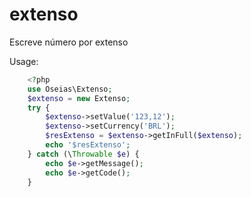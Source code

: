 # extenso
Escreve número por extenso

Usage:

```php
	<?php
	use Oseias\Extenso;
	$extenso = new Extenso;
	try {
		$extenso->setValue('123,12');
		$extenso->setCurrency('BRL');
		$resExtenso = $extenso->getInFull($extenso);
		echo '$resExtenso';
	} catch (\Throwable $e) {
		echo $e->getMessage();
		echo $e->getCode();
	}
```